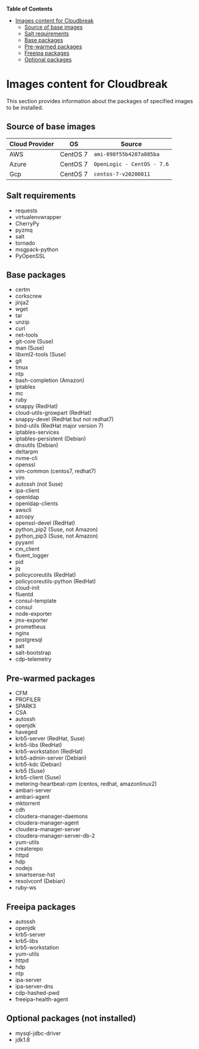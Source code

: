 **Table of Contents**

- [Images content for Cloudbreak](#images-content-for-cloudbreak)
  - [Source of base images](#source-of-base-images)
  - [Salt requirements](#salt-requirements)
  - [Base packages](#base-packages)
  - [Pre-warmed packages](#pre-warmed-packages)
  - [Freeipa packages](#freeipa-packages)
  - [Optional packages](#optional-packages-not-installed)


# Images content for Cloudbreak

This section provides information about the packages of specified images to be installed.

## Source of base images

 Cloud Provider | OS | Source
 ---- | ---- | ----
 AWS | CentOS 7 | `ami-098f55b4287a885ba`
 Azure | CentOS 7 |  `OpenLogic - CentOS - 7.6`
 Gcp | CentOS 7 |  `centos-7-v20200811`

## Salt requirements
- requests
- virtualenvwrapper
- CherryPy
- pyzmq
- salt
- tornado
- msgpack-python
- PyOpenSSL

## Base packages
- certm
- corkscrew
- jinja2
- wget
- tar
- unzip
- curl
- net-tools
- git-core (Suse)
- man (Suse)
- libxml2-tools (Suse)
- git
- tmux
- ntp
- bash-completion (Amazon)
- iptables
- mc
- ruby
- snappy (RedHat)
- cloud-utils-growpart (RedHat)
- snappy-devel (RedHat but not redhat7)
- bind-utils (RedHat major version 7)
- iptables-services
- iptables-persistent (Debian)
- dnsutils (Debian)
- deltarpm
- nvme-cli
- openssl
- vim-common (centos7, redhat7)
- vim
- autossh (not Suse)
- ipa-client
- openldap
- openldap-clients
- awscli
- azcopy
- openssl-devel (RedHat)
- python_pip2 (Suse, not Amazon)
- python_pip3 (Suse, not Amazon)
- pyyaml
- cm_client
- fluent_logger
- pid
- jq
- policycoreutils (RedHat)
- policycoreutils-python (RedHat)
- cloud-init
- fluentd
- consul-template
- consul
- node-exporter
- jmx-exporter
- prometheus
- nginx
- postgresql
- salt
- salt-bootstrap
- cdp-telemetry

## Pre-warmed packages
- CFM
- PROFILER
- SPARK3
- CSA
- autossh
- openjdk
- haveged
- krb5-server (RedHat, Suse)
- krb5-libs (RedHat)
- krb5-workstation (RedHat)
- krb5-admin-server (Debian)
- krb5-kdc (Debian)
- krb5 (Suse)
- krb5-client (Suse)
- metering-heartbeat-rpm (centos, redhat, amazonlinux2)
- ambari-server
- ambari-agent
- mktorrent
- cdh
- cloudera-manager-daemons
- cloudera-manager-agent
- cloudera-manager-server
- cloudera-manager-server-db-2
- yum-utils
- createrepo
- httpd
- hdp
- nodejs
- smartsense-hst
- resolvconf (Debian)
- ruby-ws

## Freeipa packages
- autossh
- openjdk
- krb5-server
- krb5-libs
- krb5-workstation
- yum-utils
- httpd
- hdp
- ntp
- ipa-server
- ipa-server-dns
- cdp-hashed-pwd
- freeipa-health-agent

## Optional packages (not installed)
- mysql-jdbc-driver
- jdk1.8

